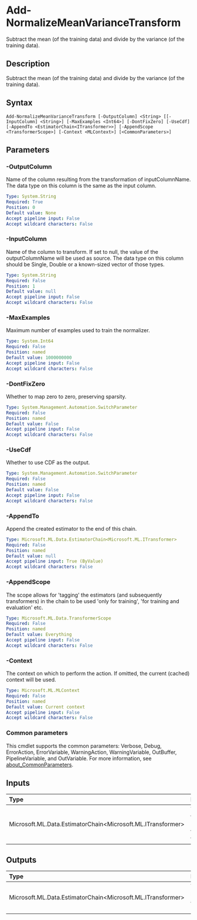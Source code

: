 # Add-NormalizeMeanVarianceTransform

Subtract the mean (of the training data) and divide by the variance (of the training data).

## Description

Subtract the mean (of the training data) and divide by the variance (of the training data).

## Syntax

```
Add-NormalizeMeanVarianceTransform [-OutputColumn] <String> [[-InputColumn] <String>] [-MaxExamples <Int64>] [-DontFixZero] [-UseCdf] [-AppendTo <EstimatorChain<ITransformer>>] [-AppendScope <TransformerScope>] [-Context <MLContext>] [<CommonParameters>]
```

## Parameters

### -OutputColumn

Name of the column resulting from the transformation of inputColumnName. The data type on this column is the same as the input column.

```yaml
Type: System.String
Required: True
Position: 0
Default value: None
Accept pipeline input: False
Accept wildcard characters: False
```

### -InputColumn

Name of the column to transform. If set to null, the value of the outputColumnName will be used as source. The data type on this column should be Single, Double or a known-sized vector of those types.

```yaml
Type: System.String
Required: False
Position: 1
Default value: null
Accept pipeline input: False
Accept wildcard characters: False
```

### -MaxExamples

Maximum number of examples used to train the normalizer.

```yaml
Type: System.Int64
Required: False
Position: named
Default value: 1000000000
Accept pipeline input: False
Accept wildcard characters: False
```

### -DontFixZero

Whether to map zero to zero, preserving sparsity.

```yaml
Type: System.Management.Automation.SwitchParameter
Required: False
Position: named
Default value: False
Accept pipeline input: False
Accept wildcard characters: False
```

### -UseCdf

Whether to use CDF as the output.

```yaml
Type: System.Management.Automation.SwitchParameter
Required: False
Position: named
Default value: False
Accept pipeline input: False
Accept wildcard characters: False
```

### -AppendTo

Append the created estimator to the end of this chain.

```yaml
Type: Microsoft.ML.Data.EstimatorChain<Microsoft.ML.ITransformer>
Required: False
Position: named
Default value: null
Accept pipeline input: True (ByValue)
Accept wildcard characters: False
```

### -AppendScope

The scope allows for 'tagging' the estimators (and subsequently transformers) in the chain to be used 'only for training', 'for training and evaluation' etc.

```yaml
Type: Microsoft.ML.Data.TransformerScope
Required: False
Position: named
Default value: Everything
Accept pipeline input: False
Accept wildcard characters: False
```

### -Context

The context on which to perform the action. If omitted, the current (cached) context will be used.

```yaml
Type: Microsoft.ML.MLContext
Required: False
Position: named
Default value: Current context
Accept pipeline input: False
Accept wildcard characters: False
```

### Common parameters

This cmdlet supports the common parameters: Verbose, Debug, ErrorAction, ErrorVariable, WarningAction, WarningVariable, OutBuffer, PipelineVariable, and OutVariable. For more information, see [about_CommonParameters](https://go.microsoft.com/fwlink/?LinkID=113216).

## Inputs

| Type | Description |
|:---|:---|
| Microsoft.ML.Data.EstimatorChain<Microsoft.ML.ITransformer> | You can pipe the EstimatorChain to append to this cmdlet. |

## Outputs

| Type | Description |
|:---|:---|
| Microsoft.ML.Data.EstimatorChain<Microsoft.ML.ITransformer> | This cmdlet returns the appended EstimatorChain. |


